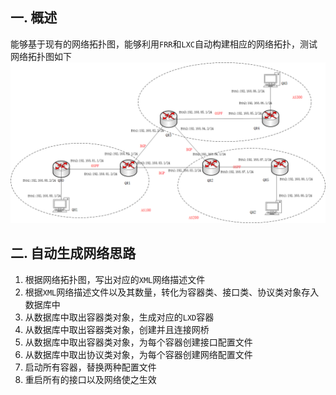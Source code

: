 ## 一. 概述

能够基于现有的网络拓扑图，能够利用`FRR`和`LXC`自动构建相应的网络拓扑，测试网络拓扑图如下
![img.png](ReadMeImage/img.png)


## 二. 自动生成网络思路

1. 根据网络拓扑图，写出对应的`XML`网络描述文件
2. 根据`XML`网络描述文件以及其数量，转化为容器类、接口类、协议类对象存入数据库中
3. 从数据库中取出容器类对象，生成对应的`LXD`容器
4. 从数据库中取出容器类对象，创建并且连接网桥
5. 从数据库中取出容器类对象，为每个容器创建接口配置文件
6. 从数据库中取出协议类对象，为每个容器创建网络配置文件
7. 启动所有容器，替换两种配置文件
8. 重启所有的接口以及网络使之生效
